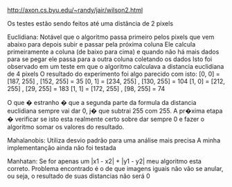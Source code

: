 http://axon.cs.byu.edu/~randy/jair/wilson2.html

Os testes estão sendo feitos até uma distância de 2 pixels

Euclidiana:
Notável que o algoritmo passa primeiro pelos pixels que vem abaixo para depois subir e passar pela próxima coluna
Ele calcula primeiramente a coluna (de baixo para cima) e quando não há mais dados para se pegar ele passa para a outra coluna coletando os dados
Isto foi observado em um teste em que o algoritmo calculava a distancia euclidiana de 4 pixels
O resultado do experimento foi algo parecido com isto:
[0, 0] = [187, 255] , [152, 255] = 35
[0, 1] = [234, 255] , [130, 255] = 104
[1, 0] = [212, 255] , [29, 255] = 183
[1, 1] = [172, 255] , [98, 255] = 74

O que � estranho � que a segunda parte da formula da distancia euclidiana sempre vai dar 0, j� que subtrai 255 com 255.
A pr�xima etapa � verificar se isto esta realmente certo sobre dar sempre 0 e fazer o algoritmo somar os valores do resultado.

Mahalanobis:
Utiliza desvio padrão para uma análise mais precisa
A minha implementanção ainda não foi testada

Manhatan:
Se for apenas um |x1 - x2| + |y1 - y2| meu algoritmo esta correto.
Problema encontrado é o de que imagens iguais não vão se anular, ou seja, o resultado de suas distancias não será 0
